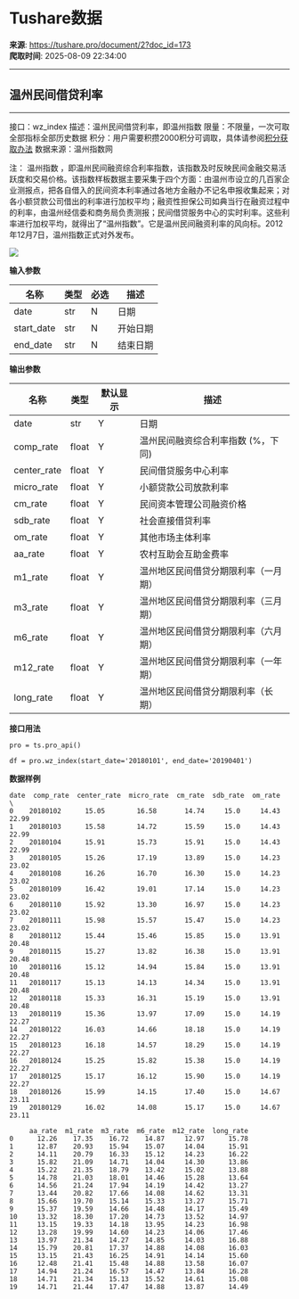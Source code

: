 # Tushare数据

**来源**: https://tushare.pro/document/2?doc_id=173  
**爬取时间**: 2025-08-09 22:34:00

---

## 温州民间借贷利率

---

接口：wz\_index
描述：温州民间借贷利率，即温州指数
限量：不限量，一次可取全部指标全部历史数据
积分：用户需要积攒2000积分可调取，具体请参阅[积分获取办法](https://tushare.pro/document/1?doc_id=13)
数据来源：温州指数网

注：
温州指数 ，即温州民间融资综合利率指数，该指数及时反映民间金融交易活跃度和交易价格。该指数样板数据主要采集于四个方面：由温州市设立的几百家企业测报点，把各自借入的民间资本利率通过各地方金融办不记名申报收集起来；对各小额贷款公司借出的利率进行加权平均；融资性担保公司如典当行在融资过程中的利率，由温州经信委和商务局负责测报；民间借贷服务中心的实时利率。这些利率进行加权平均，就得出了“温州指数”。它是温州民间融资利率的风向标。2012年12月7日，温州指数正式对外发布。

![](https://tushare.pro/files/img/wz_idx.png)

**输入参数**

| 名称 | 类型 | 必选 | 描述 |
| --- | --- | --- | --- |
| date | str | N | 日期 |
| start\_date | str | N | 开始日期 |
| end\_date | str | N | 结束日期 |

**输出参数**

| 名称 | 类型 | 默认显示 | 描述 |
| --- | --- | --- | --- |
| date | str | Y | 日期 |
| comp\_rate | float | Y | 温州民间融资综合利率指数 (%，下同) |
| center\_rate | float | Y | 民间借贷服务中心利率 |
| micro\_rate | float | Y | 小额贷款公司放款利率 |
| cm\_rate | float | Y | 民间资本管理公司融资价格 |
| sdb\_rate | float | Y | 社会直接借贷利率 |
| om\_rate | float | Y | 其他市场主体利率 |
| aa\_rate | float | Y | 农村互助会互助金费率 |
| m1\_rate | float | Y | 温州地区民间借贷分期限利率（一月期） |
| m3\_rate | float | Y | 温州地区民间借贷分期限利率（三月期） |
| m6\_rate | float | Y | 温州地区民间借贷分期限利率（六月期） |
| m12\_rate | float | Y | 温州地区民间借贷分期限利率（一年期） |
| long\_rate | float | Y | 温州地区民间借贷分期限利率（长期） |

**接口用法**

```
pro = ts.pro_api()

df = pro.wz_index(start_date='20180101', end_date='20190401')
```

**数据样例**

```
date  comp_rate  center_rate  micro_rate  cm_rate  sdb_rate  om_rate  \
0    20180102      15.05        16.58       14.74     15.0     14.43    22.99
1    20180103      15.58        14.72       15.59     15.0     14.43    22.99
2    20180104      15.91        15.73       15.91     15.0     14.43    22.99
3    20180105      15.26        17.19       13.89     15.0     14.23    23.02
4    20180108      16.26        16.70       16.30     15.0     14.23    23.02
5    20180109      16.42        19.01       17.14     15.0     14.23    23.02
6    20180110      15.92        13.30       16.97     15.0     14.23    23.02
7    20180111      15.98        15.57       15.47     15.0     14.23    23.02
8    20180112      15.44        15.46       15.85     15.0     13.91    20.48
9    20180115      15.27        13.82       16.38     15.0     13.91    20.48
10   20180116      15.12        14.94       15.84     15.0     13.91    20.48
11   20180117      15.13        14.13       14.34     15.0     13.91    20.48
12   20180118      15.33        16.31       15.19     15.0     13.91    20.48
13   20180119      15.36        13.97       17.09     15.0     14.19    22.27
14   20180122      16.03        14.66       18.18     15.0     14.19    22.27
15   20180123      16.18        14.57       18.29     15.0     14.19    22.27
16   20180124      15.25        15.82       15.38     15.0     14.19    22.27
17   20180125      15.17        16.12       15.90     15.0     14.19    22.27
18   20180126      15.99        14.15       17.40     15.0     14.67    23.11
19   20180129      16.02        14.08       15.17     15.0     14.67    23.11

     aa_rate  m1_rate  m3_rate  m6_rate  m12_rate  long_rate
0      12.26    17.35    16.72    14.87     12.97      15.78
1      12.87    20.93    15.94    15.07     14.04      15.91
2      14.11    20.79    16.33    15.12     14.23      16.22
3      15.82    21.09    14.71    14.04     14.30      13.86
4      15.22    21.35    18.79    13.42     15.02      13.88
5      14.78    21.03    18.01    14.46     15.28      13.64
6      14.56    21.24    17.94    14.19     14.42      13.27
7      13.44    20.82    17.66    14.08     14.62      13.31
8      15.66    19.70    15.14    15.33     13.27      15.71
9      15.37    19.59    14.66    14.48     14.17      15.49
10     13.32    18.30    17.20    14.73     13.52      14.97
11     13.15    19.33    14.18    13.95     14.23      16.98
12     13.28    19.99    14.60    14.23     14.06      17.46
13     13.97    21.34    14.27    14.85     14.03      16.88
14     15.79    20.81    17.37    14.88     14.08      16.03
15     13.15    21.43    16.25    14.91     14.14      15.60
16     12.48    21.41    15.48    14.88     13.58      16.07
17     14.94    21.24    16.57    14.47     13.84      16.28
18     14.71    21.34    15.13    15.52     14.61      15.08
19     14.71    21.44    17.47    14.88     13.87      14.49
```
